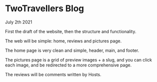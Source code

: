 # TwoTravellers Blog

July 2th 2021

First the draft of the website, then the structure and functionality.

The web will be simple: home, reviews and pictures page.

The home page is very clean and simple, header, main, and footer.

The pictures page is a grid of preview images + a slug, and you can click each image, and be redirected to a more comprehensive page.

The reviews will be comments written by Hosts.

